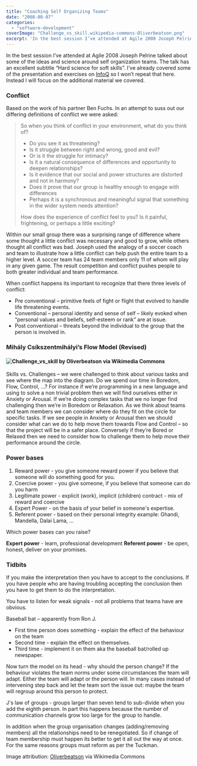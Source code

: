 ```yaml
---
title: "Coaching Self Organizing Teams"
date: "2008-08-07"
categories: 
  - "software-development"
coverImage: "Challenge_vs_skill.wikipedia-commons-Oliverbeatson.png"
excerpt: 'In the best session I’ve attended at Agile 2008 Joseph Pelrine talked about some of the'
---
```


In the best session I’ve attended at Agile 2008 Joseph Pelrine talked about some of the ideas and science around self organization teams. The talk has an excellent subtitle “Hard science for soft skills”. I’ve already covered some of the presentation and exercises on [InfoQ](https://www.infoq.com/news/2008/08/coaching_teams/) so I won’t repeat that here. Instead I will focus on the additional material we covered.

### Conflict

Based on the work of his partner Ben Fuchs. In an attempt to suss out our differing definitions of conflict we were asked:

> So when you think of conflict in your environment, what do you think of?
> 
> - Do you see it as threatening?
> - Is it struggle between right and wrong, good and evil?
> - Or is it the struggle for intimacy?
> - Is it a natural consequence of differences and opportunity to deepen relationships?
> - Is it evidence that our social and power structures are distorted and not in harmony?
> - Does it prove that our group is healthy enough to engage with differences
> - Perhaps it is a synchronous and meaningful signal that something in the wider system needs attention?
> 
> How does the experience of conflict feel to you? Is it painful, frightening, or perhaps a little exciting?

Within our small group there was a surprising range of difference where some thought a little conflict was necessary and good to grow, while others thought all conflict was bad. Joseph used the analogy of a soccer coach and team to illustrate how a little conflict can help push the entire team to a higher level. A soccer team has 24 team members only 11 of whom will play in any given game. The result competition and conflict pushes people to both greater individual and team performance.

When conflict happens its important to recognize that there three levels of conflict:

- Pre conventional – primitive feels of fight or flight that evolved to handle life threatening events.
- Conventional – personal identity and sense of self – likely evoked when “personal values and beliefs, self-esteem or rank” are at issue.
- Post conventional – threats beyond the individual to the group that the person is involved in.

### Mihály Csíkszentmihályi’s Flow Model (Revised)

#### ![Challenge_vs_skill by Oliverbeatson via Wikimedia Commons](src/content/blog/coaching-self-organizing-teams/images/Challenge_vs_skill.wikipedia-commons-Oliverbeatson.png)

Skills vs. Challenges – we were challenged to think about various tasks and see where the map into the diagram. Do we spend our time in Boredom, Flow, Control, …? For instance if we’re programming in a new language and using to solve a non trivial problem then we will find ourselves either in Anxiety or Arousal. If we’re doing complex tasks that we no longer find challenging then we’re in Boredom or Relaxation. As we think about teams and team members we can consider where do they fit on the circle for specific tasks. If we see people in Anxiety or Arousal then we should consider what can we do to help move them towards Flow and Control – so that the project will be in a safer place. Conversely if they’re Bored or Relaxed then we need to consider how to challenge them to help move their performance around the circle.

### Power bases

1. Reward power - you give someone reward power if you believe that someone will do something good for you.
2. Coercive power - you give someone, if you believe that someone can do you harm
3. Legitimate power - explicit (work), implicit (children) contract - mix of reward and coercive
4. Expert Power - on the basis of your belief in someone's expertise.
5. Referent power - based on their personal integrity example: Ghandi, Mandella, Dalai Lama, ...

Which power bases can you raise?

**Expert power** - learn, professional development **Referent power** - be open, honest, deliver on your promises.

### Tidbits

If you make the interpretation then you have to accept to the conclusions. If you have people who are having troubling accepting the conclusion then you have to get them to do the interpretation.

You have to listen for weak signals - not all problems that teams have are obvious.

Baseball bat – apparently from Ron J.

- First time person does something - explain the effect of the behaviour on the team
- Second time - explain the effect on themselves.
- Third time - implement it on them aka the baseball bat/rolled up newspaper.

Now turn the model on its head - why should the person change? If the behaviour violates the team norms under some circumstances the team will adapt. Either the team will adapt or the person will. In many cases instead of intervening step back and let the team sort the issue out: maybe the team will regroup around this person to protect.

J's law of groups - groups larger than seven tend to sub-divide when you add the eighth person. In part this happens because the number of communication channels grow too large for the group to handle.

In addition when the group organisation changes (adding/removing members) all the relationships need to be renegotiated. So if change of team membership must happen its better to get it all out the way at once.  For the same reasons groups must reform as per the Tuckman.

Image attribution: [Oliverbeatson](https://en.wikipedia.org/wiki/User:Oliverbeatson) via Wikimedia Commons
